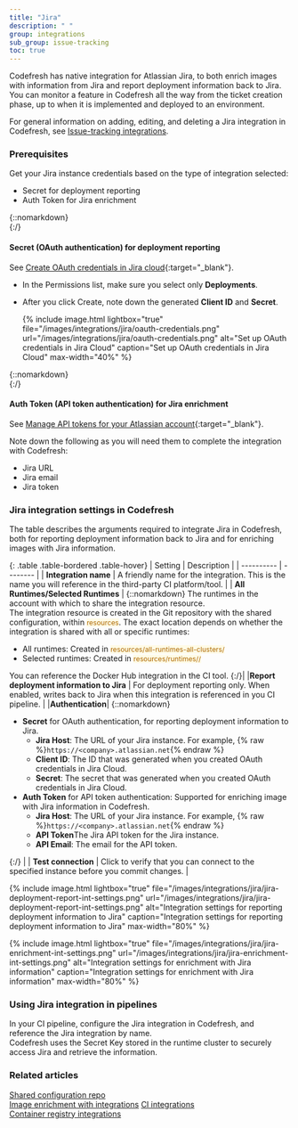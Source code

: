 ```yaml
---
title: "Jira"
description: " "
group: integrations
sub_group: issue-tracking
toc: true
---
```



Codefresh has native integration for Atlassian Jira, to both enrich images with information from Jira and report deployment information back to Jira. You can monitor a feature in Codefresh all the way from the ticket creation phase, up to when it is implemented and deployed to an environment.  

For general information on adding, editing, and deleting a Jira integration in Codefresh, see [Issue-tracking integrations]({{site.baseurl}}/docs/integrations/issue-tracking/).



### Prerequisites
Get your Jira instance credentials based on the type of integration selected:
  * Secret for deployment reporting
  * Auth Token for Jira enrichment

{::nomarkdown} 
<br>
{:/}

#### Secret (OAuth authentication) for deployment reporting
See [Create OAuth credentials in Jira cloud](https://support.atlassian.com/jira-cloud-administration/docs/integrate-with-self-hosted-tools-using-oauth/?permissionViolation=true){:target="\_blank"}.  

* In the Permissions list, make sure you select only **Deployments**.
* After you click Create, note down the generated **Client ID** and **Secret**.  
  	
	{% include 
	image.html 
	lightbox="true" 
	file="/images/integrations/jira/oauth-credentials.png" 
	url="/images/integrations/jira/oauth-credentials.png" 
	alt="Set up OAuth credentials in Jira Cloud" 
	caption="Set up OAuth credentials in Jira Cloud"
  max-width="40%" 
   %}

{::nomarkdown} 
<br>
{:/}

#### Auth Token (API token authentication) for Jira enrichment
See [Manage API tokens for your Atlassian account](https://support.atlassian.com/atlassian-account/docs/manage-api-tokens-for-your-atlassian-account/){:target="\_blank"}.  

Note down the following as you will need them to complete the integration with Codefresh:  
  * Jira URL
  * Jira email 
  * Jira token


### Jira integration settings in Codefresh

The table describes the arguments required to integrate Jira in Codefresh, both for reporting deployment information back to Jira and for enriching images with Jira information.  

{: .table .table-bordered .table-hover}
| Setting    | Description     | 
| ----------  |  -------- | 
| **Integration name**       | A friendly name for the integration. This is the name you will reference in the third-party CI platform/tool. |
| **All Runtimes/Selected Runtimes**   | {::nomarkdown} The runtimes in the account with which to share the integration resource. <br>The integration resource is created in the Git repository with the shared configuration, within <span style="font-family: var(--font-family-monospace); font-size: 87.5%; color: #ad6800; background-color: #fffbe6">resources</span>. The exact location depends on whether the integration is shared with all or specific runtimes: <br><ul><li>All runtimes: Created in <span style="font-family: var(--font-family-monospace); font-size: 87.5%; color: #ad6800; background-color: #fffbe6">resources/all-runtimes-all-clusters/</span></li><li>Selected runtimes: Created in <span style="font-family: var(--font-family-monospace); font-size: 87.5%; color: #ad6800; background-color: #fffbe6">resources/runtimes/<runtime-name>/</span></li></ul> You can reference the Docker Hub integration in the CI tool. {:/}|
|**Report deployment information to Jira** | For deployment reporting only. When enabled, writes back to Jira when this integration is referenced in you CI pipeline. |
|**Authentication**| {::nomarkdown} <ul><li><b>Secret</b> for OAuth authentication, for reporting deployment information to Jira.<ul><li><b>Jira Host</b>: The URL of your Jira instance. For example, {% raw %}`https://<company>.atlassian.net`{% endraw %}</li><li><b>Client ID</b>: The ID that was generated when you created OAuth credentials in Jira Cloud. </li><li><b>Secret</b>: The secret that was generated when you created OAuth credentials in Jira Cloud. </li></ul><li><b>Auth Token</b> for API token authentication: Supported for enriching image with Jira information in Codefresh.<ul><li><b>Jira Host</b>: The URL of your Jira instance. For example, {% raw %}`https://<company>.atlassian.net`{% endraw %}</li><li><b>API Token</b>The Jira API token for the Jira instance.</li><li><b>API Email</b>: The email for the API token.</li></ul></li></ul> {:/} |
| **Test connection**       | Click to verify that you can connect to the specified instance before you commit changes. |


  {% include 
	image.html 
	lightbox="true" 
	file="/images/integrations/jira/jira-deployment-report-int-settings.png" 
	url="/images/integrations/jira/jira-deployment-report-int-settings.png" 
	alt="Integration settings for reporting deployment information to Jira" 
	caption="Integration settings for reporting deployment information to Jira"
  max-width="80%" 
%}

  {% include 
	image.html 
	lightbox="true" 
	file="/images/integrations/jira/jira-enrichment-int-settings.png" 
	url="/images/integrations/jira/jira-enrichment-int-settings.png" 
	alt="Integration settings for enrichment with Jira information" 
	caption="Integration settings for enrichment with Jira information"
  max-width="80%" 
%}
 
<!---### View deployment information in Jira

### View enriched Jira information--->



### Using Jira integration in pipelines
In your CI pipeline, configure the Jira integration in Codefresh, and reference the Jira integration by name.  
Codefresh uses the Secret Key stored in the runtime cluster to securely access Jira and retrieve the information. 

### Related articles
[Shared configuration repo]({{site.baseurl}}/docs/reference/shared-configuration/)  
[Image enrichment with integrations]({{site.baseurl}}/docs/integrations/image-enrichment-overview/)
[CI integrations]({{site.baseurl}}/docs/integrations/ci-integrations/)  
[Container registry integrations]({{site.baseurl}}/docs/integrations/container-registries/)  
